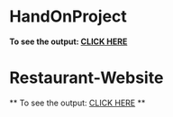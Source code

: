 # HandOnProject
**To see the output: [CLICK HERE]( https://shubham10-bit.github.io/Static-Restaurant-Website/HandsOnProject/ )**


# Restaurant-Website
** To see the output: [CLICK HERE](https://shubham10-bit.github.io/Static-Restaurant-Website/Restuarant%20Webiste/index.html) **
